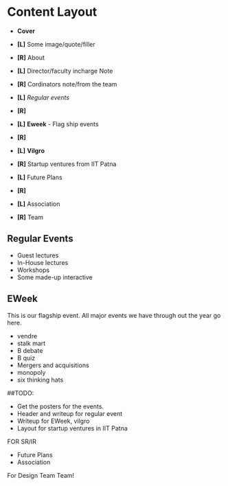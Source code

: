 # Content Layout

- **Cover**
- **[L]** Some image/quote/filler
- **[R]** About

- **[L]** Director/faculty incharge Note
- **[R]** Cordinators note/from the team

- **[L]** *Regular events*
- **[R]**

- **[L]** **Eweek** - Flag ship events
- **[R]** 

- **[L]** **Vilgro**
- **[R]** Startup ventures from  IIT Patna

- **[L]** Future Plans
- **[R]** 

- **[L]** Association 
- **[R]** Team

## Regular Events
- Guest lectures
- In-House lectures
- Workshops
- Some made-up interactive

## EWeek 
This is our flagship event. All major events we have through out the year go here.
- vendre
- stalk mart
- B debate
- B quiz
- Mergers and acquisitions
- monopoly
- six thinking hats

##TODO:
- Get the posters for the events.
- Header and writeup for regular event
- Writeup for EWeek, vilgro
- Layout for startup ventures in IIT Patna

 FOR SR/IR
- Future Plans
- Association

For Design Team
Team!
